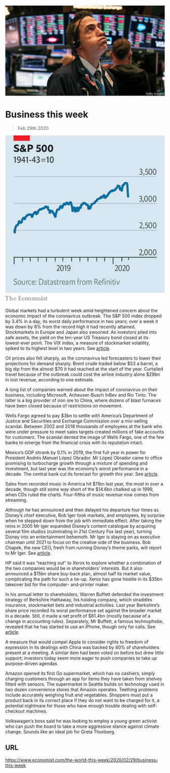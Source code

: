 ![](./images/20200229_WWP501.jpg)

# Business this week

> Feb 29th 2020

![](./images/20200229_WWC494.png)

Global markets had a turbulent week amid heightened concern about the economic impact of the coronavirus outbreak. The S&P 500 index dropped by 3.4% in a day, its worst daily performance in two years; over a week it was down by 8% from the record high it had recently attained. Stockmarkets in Europe and Japan also swooned. As investors piled into safe assets, the yield on the ten-year US Treasury bond closed at its lowest-ever point. The VIX index, a measure of stockmarket volatility, spiked to its highest level in two years. See [article](https://www.economist.com//finance-and-economics/2020/02/27/markets-wake-up-with-a-jolt-to-the-implications-of-covid-19).

Oil prices also fell sharply, as the coronavirus led forecasters to lower their projections for demand sharply. Brent crude traded below $53 a barrel, a big dip from the almost $70 it had reached at the start of the year. Curtailed travel because of the outbreak could cost the airline industry alone $29bn in lost revenue, according to one estimate.

A long list of companies warned about the impact of coronavirus on their business, including Microsoft, Anheuser-Busch InBev and Rio Tinto. The latter is a big provider of iron ore to China, where dozens of blast furnaces have been closed because of restrictions on movement.

Wells Fargo agreed to pay $3bn to settle with America’s Department of Justice and Securities and Exchange Commission over a mis-selling scandal. Between 2002 and 2016 thousands of employees at the bank who were under pressure to meet sales targets created millions of fake accounts for customers. The scandal dented the image of Wells Fargo, one of the few banks to emerge from the financial crisis with its reputation intact.

Mexico’s GDP shrank by 0.1% in 2019, the first full year in power for President Andrés Manuel López Obrador. Mr López Obrador came to office promising to turbocharge growth through a mixture of spending and investment, but last year was the economy’s worst performance in a decade. The central bank cut its forecast for growth this year. See [article](https://www.economist.com//the-americas/2020/02/27/mexico-needs-statecraft-yet-its-president-offers-theatre).

Sales from recorded music in America hit $11bn last year, the most in over a decade, though still some way short of the $14.6bn chalked up in 1999, when CDs ruled the charts. Four-fifths of music revenue now comes from streaming.

Although he has announced and then delayed his departure four times as Disney’s chief executive, Bob Iger took markets, and employees, by surprise when he stepped down from the job with immediate effect. After taking the reins in 2005 Mr Iger expanded Disney’s content catalogue by acquiring several film studios (culminating in 21st Century Fox last year), turning Disney into an entertainment behemoth. Mr Iger is staying on as executive chairman until 2021 to focus on the creative side of the business. Bob Chapek, the new CEO, fresh from running Disney’s theme parks, will report to Mr Iger. See [article](https://www.economist.com//business/2020/02/27/bob-iger-king-of-disneyland).

HP said it was “reaching out” to Xerox to explore whether a combination of the two companies would be in shareholders’ interests. But it also announced a $15bn share buy-back plan, almost half its market value, complicating the path for such a tie-up. Xerox has gone hostile in its $35bn takeover bid for the computer- and-printer maker.

In his annual letter to shareholders, Warren Buffett defended the investment strategy of Berkshire Hathaway, his holding company, which straddles insurance, stockmarket bets and industrial activities. Last year Berkshire’s share price recorded its worst performance set against the broader market in a decade. Still, it made a net profit of $81.4bn (mostly because of a change in accounting rules). Separately, Mr Buffett, a famous technophobe, revealed that he has started to use an iPhone, though only for calls. See [article](https://www.economist.com//business/2020/02/27/untangling-warren-buffetts-unique-firm).

A measure that would compel Apple to consider rights to freedom of expression in its dealings with China was backed by 40% of shareholders present at a meeting. A similar item had been voted on before but drew little support; investors today seem more eager to push companies to take up purpose-driven agendas.

Amazon opened its first Go supermarket, which has no cashiers, simply charging customers through an app for items they have taken from shelves fitted with sensors. The supermarket in Seattle builds on technology used in two dozen convenience stores that Amazon operates. Teething problems include accurately weighing fruit and vegetables. Shoppers must put a product back in its correct place if they do not want to be charged for it, a potential nightmare for those who have enough trouble dealing with self-checkout machines.

Volkswagen’s boss said he was looking to employ a young green activist who can push the board to take a more aggressive stance against climate change. Sounds like an ideal job for Greta Thunberg.

## URL

https://www.economist.com/the-world-this-week/2020/02/29/business-this-week
